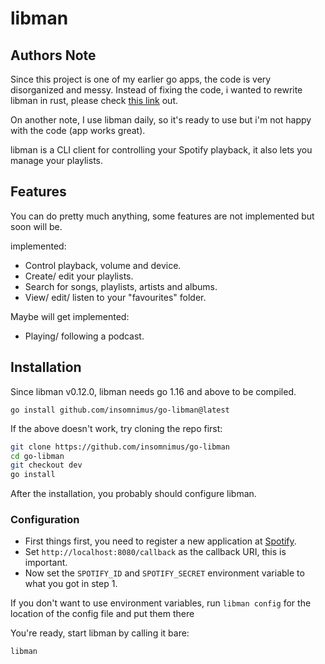 # libman

## Authors Note

Since this project is one of my earlier go apps, the code is very disorganized and messy. 
Instead of fixing the code, i wanted to rewrite libman in rust, please check [this link](https://github.com/insomnimus/libman) out. 

On another note, I use libman daily, so it's ready to use but i'm not happy with the code (app works great).

libman is a CLI client for controlling your Spotify playback, it also lets you manage your playlists.

## Features

You can do pretty much anything, some features are not implemented but soon will be.

implemented:

-	Control playback, volume and device.
-	Create/ edit your playlists.
-	Search for songs, playlists, artists and albums.
-	View/ edit/ listen to your "favourites" folder.

Maybe will get implemented:

-	Playing/ following a podcast.

## Installation

Since libman v0.12.0, libman needs go 1.16 and above to be compiled.

`go install github.com/insomnimus/go-libman@latest`

If the above doesn't work, try cloning the repo first:

```sh
git clone https://github.com/insomnimus/go-libman
cd go-libman
git checkout dev
go install
```

After the installation, you probably should configure libman.

### Configuration

-	First things first, you need to register a new application at [Spotify](https://developer.spotify.com/my-applications/).
-	Set `http://localhost:8080/callback` as the callback URI, this is important.
-	Now set the `SPOTIFY_ID` and `SPOTIFY_SECRET` environment variable to what you got in step 1.

If you don't want to use environment variables, run `libman config` for the location of the config file and put them there

You're ready, start libman by calling it bare:

	libman
